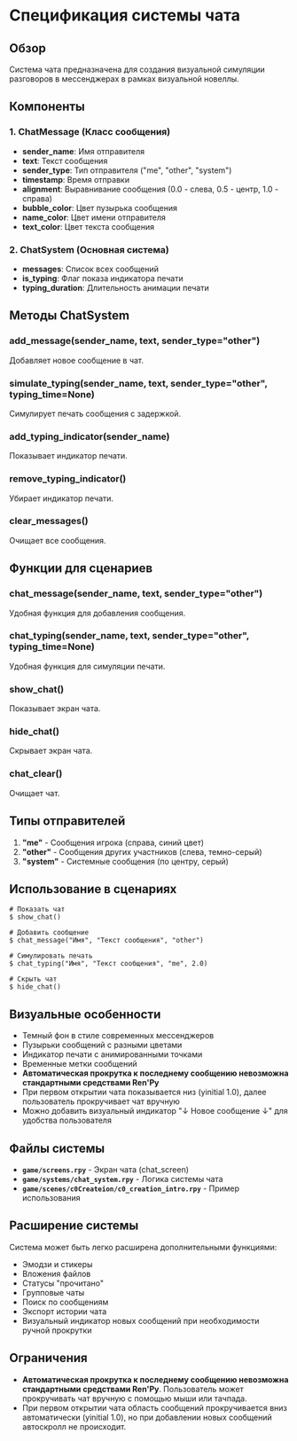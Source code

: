 # Спецификация системы чата

## Обзор

Система чата предназначена для создания визуальной симуляции разговоров в мессенджерах в рамках визуальной новеллы.

## Компоненты

### 1. ChatMessage (Класс сообщения)

- **sender_name**: Имя отправителя
- **text**: Текст сообщения
- **sender_type**: Тип отправителя ("me", "other", "system")
- **timestamp**: Время отправки
- **alignment**: Выравнивание сообщения (0.0 - слева, 0.5 - центр, 1.0 - справа)
- **bubble_color**: Цвет пузырька сообщения
- **name_color**: Цвет имени отправителя
- **text_color**: Цвет текста сообщения

### 2. ChatSystem (Основная система)

- **messages**: Список всех сообщений
- **is_typing**: Флаг показа индикатора печати
- **typing_duration**: Длительность анимации печати

## Методы ChatSystem

### add_message(sender_name, text, sender_type="other")

Добавляет новое сообщение в чат.

### simulate_typing(sender_name, text, sender_type="other", typing_time=None)

Симулирует печать сообщения с задержкой.

### add_typing_indicator(sender_name)

Показывает индикатор печати.

### remove_typing_indicator()

Убирает индикатор печати.

### clear_messages()

Очищает все сообщения.

## Функции для сценариев

### chat_message(sender_name, text, sender_type="other")

Удобная функция для добавления сообщения.

### chat_typing(sender_name, text, sender_type="other", typing_time=None)

Удобная функция для симуляции печати.

### show_chat()

Показывает экран чата.

### hide_chat()

Скрывает экран чата.

### chat_clear()

Очищает чат.

## Типы отправителей

1. **"me"** - Сообщения игрока (справа, синий цвет)
2. **"other"** - Сообщения других участников (слева, темно-серый)
3. **"system"** - Системные сообщения (по центру, серый)

## Использование в сценариях

```rpy
# Показать чат
$ show_chat()

# Добавить сообщение
$ chat_message("Имя", "Текст сообщения", "other")

# Симулировать печать
$ chat_typing("Имя", "Текст сообщения", "me", 2.0)

# Скрыть чат
$ hide_chat()
```

## Визуальные особенности

- Темный фон в стиле современных мессенджеров
- Пузырьки сообщений с разными цветами
- Индикатор печати с анимированными точками
- Временные метки сообщений
- **Автоматическая прокрутка к последнему сообщению невозможна стандартными средствами Ren'Py**
- При первом открытии чата показывается низ (yinitial 1.0), далее пользователь прокручивает чат вручную
- Можно добавить визуальный индикатор "↓ Новое сообщение ↓" для удобства пользователя

## Файлы системы

- **`game/screens.rpy`** - Экран чата (chat_screen)
- **`game/systems/chat_system.rpy`** - Логика системы чата
- **`game/scenes/c0Createion/c0_creation_intro.rpy`** - Пример использования

## Расширение системы

Система может быть легко расширена дополнительными функциями:

- Эмодзи и стикеры
- Вложения файлов
- Статусы "прочитано"
- Групповые чаты
- Поиск по сообщениям
- Экспорт истории чата
- Визуальный индикатор новых сообщений при необходимости ручной прокрутки

## Ограничения

- **Автоматическая прокрутка к последнему сообщению невозможна стандартными средствами Ren'Py**. Пользователь может прокручивать чат вручную с помощью мыши или тачпада.
- При первом открытии чата область сообщений прокручивается вниз автоматически (yinitial 1.0), но при добавлении новых сообщений автоскролл не происходит.
